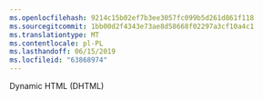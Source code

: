 ```yaml
---
ms.openlocfilehash: 9214c15b02ef7b3ee3057fc099b5d261d861f118
ms.sourcegitcommit: 1bb00d2f4343e73ae8d58668f02297a3cf10a4c1
ms.translationtype: MT
ms.contentlocale: pl-PL
ms.lasthandoff: 06/15/2019
ms.locfileid: "63868974"
---
```

Dynamic HTML (DHTML)